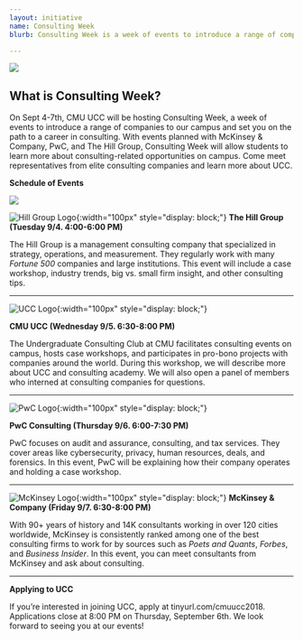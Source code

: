 ```yaml
---
layout: initiative
name: Consulting Week
blurb: Consulting Week is a week of events to introduce a range of companies to our campus and set you on the path to a career in consulting. 

---
```


![](https://www.cmu.edu/tepper/why-tepper/assets/images/strategic-plan/strategy-tepper-quad-900x400.jpg)

## **What is Consulting Week?**

On Sept 4-7th, CMU UCC will be hosting Consulting Week, a week of events to introduce a range of companies to our campus and set you on the path to a career in consulting. With events planned with McKinsey & Company, PwC, and The Hill Group, Consulting Week will allow students to learn more about consulting-related opportunities on campus. Come meet representatives from elite consulting companies and learn more about UCC.

**Schedule of Events**

![](https://scontent.fagc2-1.fna.fbcdn.net/v/t1.0-9/40395486_2602039019821799_2900696941782368256_o.jpg?_nc_cat=0&oh=bddaa0510fbe0a7bd8782f8e11cc56ed&oe=5C3611DF)


![Hill Group Logo](https://pbs.twimg.com/profile_images/423844029210439680/MAMLsj1p_400x400.png){:width="100px" style="display: block;"}
**The Hill Group (Tuesday 9/4. 4:00-6:00 PM)**

The Hill Group is a management consulting company that specialized in strategy, operations, and measurement. They regularly work with many _Fortune 500_ companies and large institutions. This event will include a case workshop, industry trends, big vs. small firm insight, and other consulting tips.

---

![UCC Logo](https://www.cmuucc.com/img/logo_teal.png){:width="100px" style="display: block;"}

**CMU UCC (Wednesday 9/5. 6:30-8:00 PM)**

The Undergraduate Consulting Club at CMU facilitates consulting events on campus, hosts case workshops, and participates in pro-bono projects with companies around the world. During this workshop, we will describe more about UCC and consulting academy. We will also open a panel of members who interned at consulting companies for questions.

---
![PwC Logo](https://upload.wikimedia.org/wikipedia/commons/0/05/PricewaterhouseCoopers_Logo.svg){:width="100px" style="display: block;"}

**PwC Consulting (Thursday 9/6. 6:00-7:30 PM)**

PwC focuses on audit and assurance, consulting, and tax services. They cover areas like cybersecurity, privacy, human resources, deals, and forensics. In this event, PwC will be explaining how their company operates and holding a case workshop.

---
![McKinsey Logo](https://cdn.businessoffashion.com/uploads/media/header_image/0001/02/thumb_a273849b63b9be4ba16c383e45995b45d5d74a93_header_image_header.jpeg){:width="100px" style="display: block;"}
**McKinsey & Company (Friday 9/7. 6:30-8:00 PM)**

With 90+ years of history and 14K consultants working in over 120 cities worldwide, McKinsey is consistently ranked among one of the best consulting firms to work for by sources such as _Poets and Quants_, _Forbes_, and _Business Insider_. In this event, you can meet consultants from McKinsey and ask about consulting.

---
  
**Applying to UCC**

If you’re interested in joining UCC, apply at tinyurl.com/cmuucc2018. Applications close at 8:00 PM on Thursday, September 6th. We look forward to seeing you at our events!
